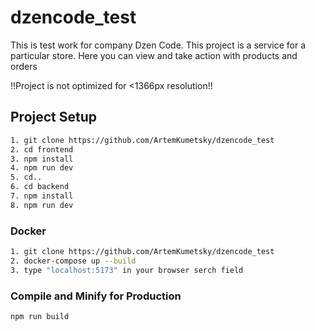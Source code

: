 # dzencode_test
This is test work for company Dzen Code.
This project is a service for a particular store. Here you can view and take action with products and orders

!!Project is not optimized for <1366px resolution!!

## Project Setup
```sh
1. git clone https://github.com/ArtemKumetsky/dzencode_test
2. cd frontend
3. npm install
4. npm run dev
5. cd..
6. cd backend
7. npm install
8. npm run dev
```

### Docker

```sh
1. git clone https://github.com/ArtemKumetsky/dzencode_test
2. docker-compose up --build
3. type "localhost:5173" in your browser serch field

```

### Compile and Minify for Production

```sh
npm run build
```